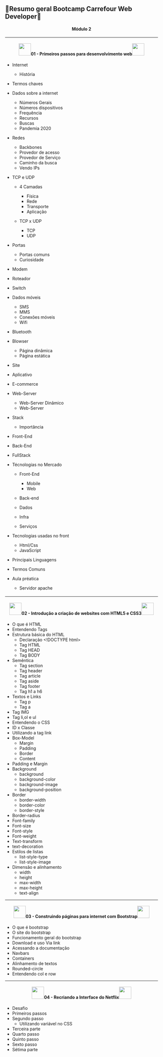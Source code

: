##       :pushpin:Resumo geral Bootcamp Carrefour Web Developer:pushpin:

<center><h4>Módulo 2</h4></center> 



-----

<center><h4><img src="https://media2.giphy.com/media/ObNTw8Uzwy6KQ/giphy.gif?cid=ecf05e47mci7ou6avuz6qkzgqnac9qlgn8y4cfoqwh5zvrkm&rid=giphy.gif&ct=s" style="width:40px">01 - Primeiros passos para desenvolvimento web<img src="https://media2.giphy.com/media/ObNTw8Uzwy6KQ/giphy.gif?cid=ecf05e47mci7ou6avuz6qkzgqnac9qlgn8y4cfoqwh5zvrkm&rid=giphy.gif&ct=s" style="width:40px"> </h4></center>

- Internet
  - História
- Termos chaves
- Dados sobre a internet
  - Números Gerais
  - Números dispositivos
  - Frequência
  - Recursos
  - Buscas
  - Pandemia 2020

- Redes
  - Backbones
  - Provedor de acesso
  - Provedor de Serviço
  - Caminho da busca
  - Vendo IPs

- TCP e UDP
  - 4 Camadas
    - Física
    - Rede
    - Transporte
    - Aplicação

  - TCP x UDP
    - TCP
    - UDP

- Portas
  - Portas comuns
  - Curiosidade

- Modem
- Roteador
- Switch
- Dados móveis
  - SMS
  - MMS
  - Conexões móveis
  - Wifi

- Bluetooth
- Blowser
  - Página dinâmica
  - Página estática

- Site
- Aplicativo
- E-commerce
- Web-Server
  - Web-Server Dinâmico
  - Web-Server

- Stack
  - Importância

- Front-End
- Back-End
- FullStack
- Técnologias  no Mercado
  - Front-End
    - Mobile
    - Web

  - Back-end
  - Dados
  - Infra
  - Serviços

- Tecnologias usadas no front
  - Html/Css
  - JavaScript

- Principais Linguagens
- Termos Comuns
- Aula préatica
  - Servidor apache


#### 							 

---------

<center><h4><img src="https://media2.giphy.com/media/ObNTw8Uzwy6KQ/giphy.gif?cid=ecf05e47mci7ou6avuz6qkzgqnac9qlgn8y4cfoqwh5zvrkm&rid=giphy.gif&ct=s" style="width:40px">02 - Introdução a criação de websites com HTML5 e CSS3<img src="https://media2.giphy.com/media/ObNTw8Uzwy6KQ/giphy.gif?cid=ecf05e47mci7ou6avuz6qkzgqnac9qlgn8y4cfoqwh5zvrkm&rid=giphy.gif&ct=s" style="width:40px"> </h4></center>



- O que é HTML
- Entendendo Tags
- Estrutura básica do HTML
  - Declaração \<!DOCTYPE html>
  - Tag HTML
  - Tag HEAD
  - Tag BODY
- Semêntica
  - Tag section
  - Tag header
  - Tag article
  - Tag aside
  - Tag footer
  - Tag h1 a h6
- Textos e Links
  - Tag p
  - Tag a
- Tag IMG
- Tag li,ol e ul
- Entendendo o CSS
- ID  x Classe
- Utilizando a tag link
- Box-Model
  - Margin
  - Padding
  - Border
  - Content
- Padding e Margin
- Background
  - background
  - background-color
  - background-image
  - background-position
- Border
  - border-width
  - border-color
  - border-style
- Border-radius
- Font-family
- Font-size
- Font-style
- Font-weight
- Text-transform
- text-decoration
- Estilos de listas
  - list-style-type
  - list-style-image
- Dimensão e alinhamento
  - width
  - height
  - max-width
  - max-height
  - text-align



----

<center><h4><img src="https://media2.giphy.com/media/ObNTw8Uzwy6KQ/giphy.gif?cid=ecf05e47mci7ou6avuz6qkzgqnac9qlgn8y4cfoqwh5zvrkm&rid=giphy.gif&ct=s" style="width:40px">03 - Construindo páginas para internet com Bootstrap<img src="https://media2.giphy.com/media/ObNTw8Uzwy6KQ/giphy.gif?cid=ecf05e47mci7ou6avuz6qkzgqnac9qlgn8y4cfoqwh5zvrkm&rid=giphy.gif&ct=s" style="width:40px"> </h4></center>



- O que é bootstrap
- O site do bootstrap
- Funcionamento geral do bootstrap
- Download e uso Via link
- Acessando a documentação
- Navbars
- Containers
- Alinhamento de textos
- Rounded-circle
- Entendendo col e row



----

<center><h4><img src="https://media2.giphy.com/media/ObNTw8Uzwy6KQ/giphy.gif?cid=ecf05e47mci7ou6avuz6qkzgqnac9qlgn8y4cfoqwh5zvrkm&rid=giphy.gif&ct=s" style="width:40px">04 - Recriando a Interface do Netflix<img src="https://media2.giphy.com/media/ObNTw8Uzwy6KQ/giphy.gif?cid=ecf05e47mci7ou6avuz6qkzgqnac9qlgn8y4cfoqwh5zvrkm&rid=giphy.gif&ct=s" style="width:40px"> </h4></center>

- Desafio
- Primeiros passos
- Segundo passo
  - Utilizando variável no CSS
- Terceira parte
- Quarto passo
- Quinto passo
- Sexto passo
- Sétima parte
